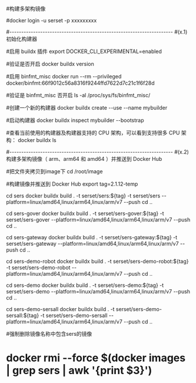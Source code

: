 #构建多架构镜像

#docker login -u serset -p xxxxxxxxx

#---------------------------------------------------------------------
#(x.1)初始化构建器

#启用 buildx 插件
export DOCKER_CLI_EXPERIMENTAL=enabled

#验证是否开启
docker buildx version

#启用 binfmt_misc
docker run --rm --privileged docker/binfmt:66f9012c56a8316f9244ffd7622d7c21c1f6f28d

#验证是 binfmt_misc 否开启
ls -al /proc/sys/fs/binfmt_misc/


#创建一个新的构建器
docker buildx create --use --name mybuilder

#启动构建器
docker buildx inspect mybuilder --bootstrap

#查看当前使用的构建器及构建器支持的 CPU 架构，可以看到支持很多 CPU 架构：
docker buildx ls



#---------------------------------------------------------------------
#(x.2)构建多架构镜像（ arm、arm64 和 amd64 ）并推送到 Docker Hub

#把文件夹拷贝到image下
cd /root/image


#构建镜像并推送到 Docker Hub 
export tag=2.1.12-temp

cd sers
docker buildx build . -t serset/sers:${tag} -t serset/sers --platform=linux/amd64,linux/arm64,linux/arm/v7 --push
cd .. 


cd sers-gover 
docker buildx build . -t serset/sers-gover:${tag} -t serset/sers-gover --platform=linux/amd64,linux/arm64,linux/arm/v7 --push
cd ..


cd sers-gateway
docker buildx build . -t serset/sers-gateway:${tag} -t serset/sers-gateway --platform=linux/amd64,linux/arm64,linux/arm/v7 --push
cd ..



cd sers-demo-robot 
docker buildx build . -t serset/sers-demo-robot:${tag} -t serset/sers-demo-robot --platform=linux/amd64,linux/arm64,linux/arm/v7 --push
cd ..

cd sers-demo
docker buildx build . -t serset/sers-demo:${tag} -t serset/sers-demo --platform=linux/amd64,linux/arm64,linux/arm/v7 --push
cd ..

cd sers-demo-sersall 
docker buildx build . -t serset/sers-demo-sersall:${tag} -t serset/sers-demo-sersall --platform=linux/amd64,linux/arm64,linux/arm/v7 --push
cd ..

 


#强制删除镜像名称中包含sers的镜像
# docker rmi --force $(docker images | grep sers | awk '{print $3}')












 